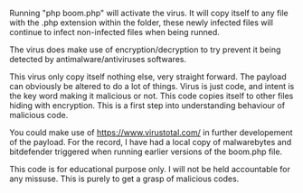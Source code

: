 Running "php boom.php" will activate the virus. It will copy itself to any file with the .php extension within the folder, these newly infected files will continue to infect non-infected files when being runned.

The virus does make use of encryption/decryption to try prevent it being detected by antimalware/antiviruses softwares.

This virus only copy itself nothing else, very straight forward. The payload can obviously be altered to do a lot of things.
Virus is just code, and intent is the key word making it malicious or not. This code copies itself to other files hiding with encryption. This is a first step into understanding behaviour of malicious code.

You could make use of https://www.virustotal.com/ in further developement of the payload. For the record, I have had a local copy of malwarebytes and bitdefender triggered when running earlier versions of the boom.php file.

This code is for educational purpose only. I will not be held accountable for any missuse. This is purely to get a grasp of malicious codes.